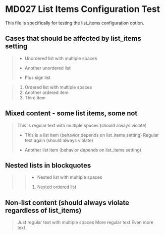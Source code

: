 # MD027 List Items Configuration Test

This file is specifically for testing the list_items configuration option.

## Cases that should be affected by list_items setting

>  - Unordered list with multiple spaces
>   * Another unordered list
>    + Plus sign list

>  1. Ordered list with multiple spaces
>   2. Another ordered item
>    3. Third item

## Mixed content - some list items, some not

>  This is regular text with multiple spaces (should always violate)
>  - This is a list item (behavior depends on list_items setting)
>   Regular text again (should always violate)
>   * Another list item (behavior depends on list_items setting)

## Nested lists in blockquotes

> >  - Nested list with multiple spaces
> >   1. Nested ordered list

## Non-list content (should always violate regardless of list_items)

>  Just regular text with multiple spaces
>   More regular text
>    Even more text